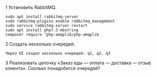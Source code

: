 1 Установить RabbitMQ.
```
sudo apt install rabbitmq-server
sudo rabbitmq-plugins enable rabbitmq_management
sudo service rabbitmq-server restart
sudo apt install php7.3-mbstring
composer require "php-amqplib/php-amqplib
```
2 Создать несколько очередей.
```
Через UI создал несколько очередей: q1, q2, q3
```
3 Реализовать цепочку «Заказ еды — оплата — доставка — отзыв клиента». Сколько понадобится очередей?
